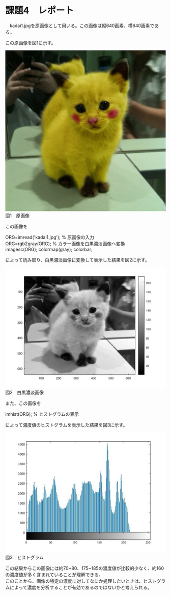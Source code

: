 # 課題4　レポート

　kadai1.jpgを原画像として用いる。この画像は縦640画素、横640画素である。

この原画像を図1に示す。

![原画像](https://github.com/taigakojima/gazosyorikogakukadai/blob/master/gazousyori/kadai1.jpg?raw=true)  
図1　原画像

この画像を

ORG=imread('kadai1.jpg'); % 原画像の入力  
ORG=rgb2gray(ORG); % カラー画像を白黒濃淡画像へ変換  
imagesc(ORG); colormap(gray); colorbar;

によって読み取り、白黒濃淡画像に変換して表示した結果を図2に示す。

![原画像](https://github.com/taigakojima/gazosyorikogakukadai/blob/master/gazousyori/kadai4_1.jpg?raw=true)  
図2　白黒濃淡画像

また、この画像を

imhist(ORG); % ヒストグラムの表示

によって濃度値のヒストグラムを表示した結果を図3に示す。

![原画像](https://github.com/taigakojima/gazosyorikogakukadai/blob/master/gazousyori/kadai4_2.jpg?raw=true)  
図3　ヒストグラム

この結果からこの画像には約70~80、175~185の濃度値が比較的少なく、約160の濃度値が多く含まれていることが理解できる。  
このことから、画像の特定の濃度に対してなにか処理したいときは、ヒストグラムによって濃度を分析することが有効であるのではないかと考えられる。
